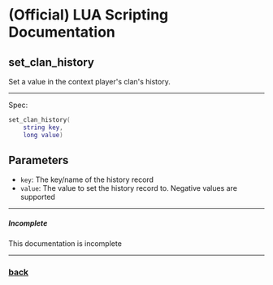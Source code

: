 
# (Official) LUA Scripting Documentation

## set_clan_history

Set a value in the context player's clan's history.

___

Spec:

```lua
set_clan_history(
	string key,
	long value)
```

## Parameters

- `key`: The key/name of the history record
- `value`: The value to set the history record to. Negative values are supported

___

##### Incomplete

This documentation is incomplete

___

### [back](../history)

